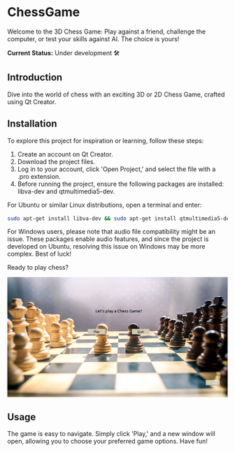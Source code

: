 # ChessGame
Welcome to the 3D Chess Game: Play against a friend, challenge the computer, or test your skills against AI. The choice is yours!

**Current Status:** Under development 🛠️

## Introduction
Dive into the world of chess with an exciting 3D or 2D Chess Game, crafted using Qt Creator. 

## Installation
To explore this project for inspiration or learning, follow these steps:

1. Create an account on Qt Creator.
2. Download the project files.
3. Log in to your account, click 'Open Project,' and select the file with a .pro extension.
4. Before running the project, ensure the following packages are installed: libva-dev and qtmultimedia5-dev.

For Ubuntu or similar Linux distributions, open a terminal and enter:

```bash
sudo apt-get install libva-dev && sudo apt-get install qtmultimedia5-dev
```

For Windows users, please note that audio file compatibility might be an issue. These packages enable audio features, and since the project is developed on Ubuntu, resolving this issue on Windows may be more complex. Best of luck!

Ready to play chess?

![Image Description](FirstWindow.png)

## Usage
The game is easy to navigate. Simply click 'Play,' and a new window will open, allowing you to choose your preferred game options. Have fun!
